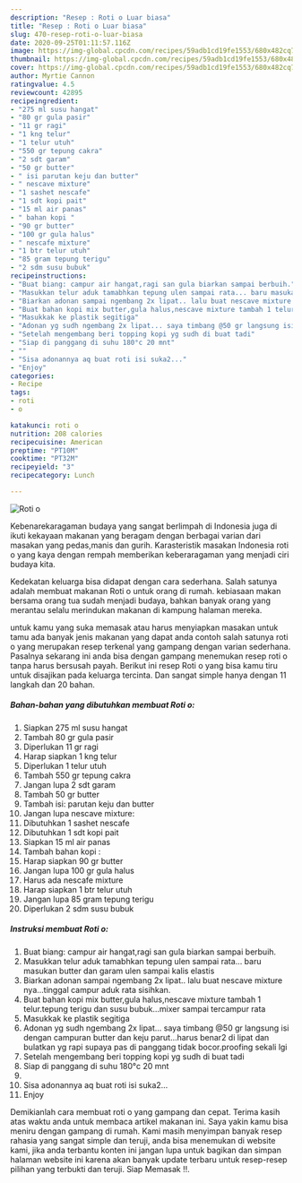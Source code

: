 ```yaml
---
description: "Resep : Roti o Luar biasa"
title: "Resep : Roti o Luar biasa"
slug: 470-resep-roti-o-luar-biasa
date: 2020-09-25T01:11:57.116Z
image: https://img-global.cpcdn.com/recipes/59adb1cd19fe1553/680x482cq70/roti-o-foto-resep-utama.jpg
thumbnail: https://img-global.cpcdn.com/recipes/59adb1cd19fe1553/680x482cq70/roti-o-foto-resep-utama.jpg
cover: https://img-global.cpcdn.com/recipes/59adb1cd19fe1553/680x482cq70/roti-o-foto-resep-utama.jpg
author: Myrtie Cannon
ratingvalue: 4.5
reviewcount: 42895
recipeingredient:
- "275 ml susu hangat"
- "80 gr gula pasir"
- "11 gr ragi"
- "1 kng telur"
- "1 telur utuh"
- "550 gr tepung cakra"
- "2 sdt garam"
- "50 gr butter"
- " isi parutan keju dan butter"
- " nescave mixture"
- "1 sashet nescafe"
- "1 sdt kopi pait"
- "15 ml air panas"
- " bahan kopi "
- "90 gr butter"
- "100 gr gula halus"
- " nescafe mixture"
- "1 btr telur utuh"
- "85 gram tepung terigu"
- "2 sdm susu bubuk"
recipeinstructions:
- "Buat biang: campur air hangat,ragi san gula biarkan sampai berbuih."
- "Masukkan telur aduk tamabhkan tepung ulen sampai rata... baru masukan butter dan garam ulen sampai kalis elastis"
- "Biarkan adonan sampai ngembang 2x lipat.. lalu buat nescave mixture nya...tinggal campur aduk rata sisihkan."
- "Buat bahan kopi mix butter,gula halus,nescave mixture tambah 1 telur.tepung terigu dan susu bubuk...mixer sampai tercampur rata"
- "Masukkak ke plastik segitiga"
- "Adonan yg sudh ngembang 2x lipat... saya timbang @50 gr langsung isi dengan campuran butter dan keju parut...harus benar2 di lipat dan bulatkan yg rapi supaya pas di panggang tidak bocor.proofing sekali lgi"
- "Setelah mengembang beri topping kopi yg sudh di buat tadi"
- "Siap di panggang di suhu 180°c 20 mnt"
- ""
- "Sisa adonannya aq buat roti isi suka2..."
- "Enjoy"
categories:
- Recipe
tags:
- roti
- o

katakunci: roti o 
nutrition: 208 calories
recipecuisine: American
preptime: "PT10M"
cooktime: "PT32M"
recipeyield: "3"
recipecategory: Lunch

---
```



![Roti o](https://img-global.cpcdn.com/recipes/59adb1cd19fe1553/680x482cq70/roti-o-foto-resep-utama.jpg)

Kebenarekaragaman budaya yang sangat berlimpah di Indonesia juga di ikuti kekayaan makanan yang beragam dengan berbagai varian dari masakan yang pedas,manis dan gurih. Karasteristik masakan Indonesia roti o yang kaya dengan rempah memberikan keberaragaman yang menjadi ciri budaya kita.




Kedekatan keluarga bisa didapat dengan cara sederhana. Salah satunya adalah membuat makanan Roti o untuk orang di rumah. kebiasaan makan bersama orang tua sudah menjadi budaya, bahkan banyak orang yang merantau selalu merindukan makanan di kampung halaman mereka.

untuk kamu yang suka memasak atau harus menyiapkan masakan untuk tamu ada banyak jenis makanan yang dapat anda contoh salah satunya roti o yang merupakan resep terkenal yang gampang dengan varian sederhana. Pasalnya sekarang ini anda bisa dengan gampang menemukan resep roti o tanpa harus bersusah payah.
Berikut ini resep Roti o yang bisa kamu tiru untuk disajikan pada keluarga tercinta. Dan sangat simple hanya dengan 11 langkah dan 20 bahan.


<!--inarticleads1-->

##### Bahan-bahan yang dibutuhkan membuat Roti o:

1. Siapkan 275 ml susu hangat
1. Tambah 80 gr gula pasir
1. Diperlukan 11 gr ragi
1. Harap siapkan 1 kng telur
1. Diperlukan 1 telur utuh
1. Tambah 550 gr tepung cakra
1. Jangan lupa 2 sdt garam
1. Tambah 50 gr butter
1. Tambah  isi: parutan keju dan butter
1. Jangan lupa  nescave mixture:
1. Dibutuhkan 1 sashet nescafe
1. Dibutuhkan 1 sdt kopi pait
1. Siapkan 15 ml air panas
1. Tambah  bahan kopi :
1. Harap siapkan 90 gr butter
1. Jangan lupa 100 gr gula halus
1. Harus ada  nescafe mixture
1. Harap siapkan 1 btr telur utuh
1. Jangan lupa 85 gram tepung terigu
1. Diperlukan 2 sdm susu bubuk




<!--inarticleads2-->

##### Instruksi membuat  Roti o:

1. Buat biang: campur air hangat,ragi san gula biarkan sampai berbuih.
1. Masukkan telur aduk tamabhkan tepung ulen sampai rata... baru masukan butter dan garam ulen sampai kalis elastis
1. Biarkan adonan sampai ngembang 2x lipat.. lalu buat nescave mixture nya...tinggal campur aduk rata sisihkan.
1. Buat bahan kopi mix butter,gula halus,nescave mixture tambah 1 telur.tepung terigu dan susu bubuk...mixer sampai tercampur rata
1. Masukkak ke plastik segitiga
1. Adonan yg sudh ngembang 2x lipat... saya timbang @50 gr langsung isi dengan campuran butter dan keju parut...harus benar2 di lipat dan bulatkan yg rapi supaya pas di panggang tidak bocor.proofing sekali lgi
1. Setelah mengembang beri topping kopi yg sudh di buat tadi
1. Siap di panggang di suhu 180°c 20 mnt
1. 
1. Sisa adonannya aq buat roti isi suka2...
1. Enjoy




Demikianlah cara membuat roti o yang gampang dan cepat. Terima kasih atas waktu anda untuk membaca artikel makanan ini. Saya yakin kamu bisa meniru dengan gampang di rumah. Kami masih menyimpan banyak resep rahasia yang sangat simple dan teruji, anda bisa menemukan di website kami, jika anda terbantu konten ini jangan lupa untuk bagikan dan simpan halaman website ini karena akan banyak update terbaru untuk resep-resep pilihan yang terbukti dan teruji. Siap Memasak !!. 
